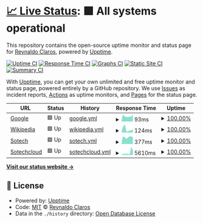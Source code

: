 # [📈 Live Status](https://rclaros.github.io/pages-stack): <!--live status--> **🟩 All systems operational**

This repository contains the open-source uptime monitor and status page for [Reynaldo Claros](http://claros-dev.blogspot.com), powered by [Upptime](https://github.com/upptime/upptime).

[![Uptime CI](https://github.com/rclaros/pages-stack/workflows/Uptime%20CI/badge.svg)](https://github.com/rclaros/pages-stack/actions?query=workflow%3A%22Uptime+CI%22)
[![Response Time CI](https://github.com/rclaros/pages-stack/workflows/Response%20Time%20CI/badge.svg)](https://github.com/rclaros/pages-stack/actions?query=workflow%3A%22Response+Time+CI%22)
[![Graphs CI](https://github.com/rclaros/pages-stack/workflows/Graphs%20CI/badge.svg)](https://github.com/rclaros/pages-stack/actions?query=workflow%3A%22Graphs+CI%22)
[![Static Site CI](https://github.com/rclaros/pages-stack/workflows/Static%20Site%20CI/badge.svg)](https://github.com/rclaros/pages-stack/actions?query=workflow%3A%22Static+Site+CI%22)
[![Summary CI](https://github.com/rclaros/pages-stack/workflows/Summary%20CI/badge.svg)](https://github.com/rclaros/pages-stack/actions?query=workflow%3A%22Summary+CI%22)

With [Upptime](https://upptime.js.org), you can get your own unlimited and free uptime monitor and status page, powered entirely by a GitHub repository. We use [Issues](https://github.com/rclaros/pages-stack/issues) as incident reports, [Actions](https://github.com/rclaros/pages-stack/actions) as uptime monitors, and [Pages](https://rclaros.github.io/pages-stack) for the status page.

<!--start: status pages-->
<!-- This summary is generated by Upptime (https://github.com/upptime/upptime) -->
<!-- Do not edit this manually, your changes will be overwritten -->
<!-- prettier-ignore -->
| URL | Status | History | Response Time | Uptime |
| --- | ------ | ------- | ------------- | ------ |
| <img alt="" src="https://icons.duckduckgo.com/ip3/www.google.com.ico" height="13"> [Google](https://www.google.com) | 🟩 Up | [google.yml](https://github.com/rclaros/pages-stack/commits/HEAD/history/google.yml) | <details><summary><img alt="Response time graph" src="./graphs/google/response-time-week.png" height="20"> 93ms</summary><br><a href="https://rclaros.github.io/pages-stack/history/google"><img alt="Response time 107" src="https://img.shields.io/endpoint?url=https%3A%2F%2Fraw.githubusercontent.com%2Frclaros%2Fpages-stack%2FHEAD%2Fapi%2Fgoogle%2Fresponse-time.json"></a><br><a href="https://rclaros.github.io/pages-stack/history/google"><img alt="24-hour response time 100" src="https://img.shields.io/endpoint?url=https%3A%2F%2Fraw.githubusercontent.com%2Frclaros%2Fpages-stack%2FHEAD%2Fapi%2Fgoogle%2Fresponse-time-day.json"></a><br><a href="https://rclaros.github.io/pages-stack/history/google"><img alt="7-day response time 93" src="https://img.shields.io/endpoint?url=https%3A%2F%2Fraw.githubusercontent.com%2Frclaros%2Fpages-stack%2FHEAD%2Fapi%2Fgoogle%2Fresponse-time-week.json"></a><br><a href="https://rclaros.github.io/pages-stack/history/google"><img alt="30-day response time 102" src="https://img.shields.io/endpoint?url=https%3A%2F%2Fraw.githubusercontent.com%2Frclaros%2Fpages-stack%2FHEAD%2Fapi%2Fgoogle%2Fresponse-time-month.json"></a><br><a href="https://rclaros.github.io/pages-stack/history/google"><img alt="1-year response time 106" src="https://img.shields.io/endpoint?url=https%3A%2F%2Fraw.githubusercontent.com%2Frclaros%2Fpages-stack%2FHEAD%2Fapi%2Fgoogle%2Fresponse-time-year.json"></a></details> | <details><summary><a href="https://rclaros.github.io/pages-stack/history/google">100.00%</a></summary><a href="https://rclaros.github.io/pages-stack/history/google"><img alt="All-time uptime 100.00%" src="https://img.shields.io/endpoint?url=https%3A%2F%2Fraw.githubusercontent.com%2Frclaros%2Fpages-stack%2FHEAD%2Fapi%2Fgoogle%2Fuptime.json"></a><br><a href="https://rclaros.github.io/pages-stack/history/google"><img alt="24-hour uptime 100.00%" src="https://img.shields.io/endpoint?url=https%3A%2F%2Fraw.githubusercontent.com%2Frclaros%2Fpages-stack%2FHEAD%2Fapi%2Fgoogle%2Fuptime-day.json"></a><br><a href="https://rclaros.github.io/pages-stack/history/google"><img alt="7-day uptime 100.00%" src="https://img.shields.io/endpoint?url=https%3A%2F%2Fraw.githubusercontent.com%2Frclaros%2Fpages-stack%2FHEAD%2Fapi%2Fgoogle%2Fuptime-week.json"></a><br><a href="https://rclaros.github.io/pages-stack/history/google"><img alt="30-day uptime 100.00%" src="https://img.shields.io/endpoint?url=https%3A%2F%2Fraw.githubusercontent.com%2Frclaros%2Fpages-stack%2FHEAD%2Fapi%2Fgoogle%2Fuptime-month.json"></a><br><a href="https://rclaros.github.io/pages-stack/history/google"><img alt="1-year uptime 100.00%" src="https://img.shields.io/endpoint?url=https%3A%2F%2Fraw.githubusercontent.com%2Frclaros%2Fpages-stack%2FHEAD%2Fapi%2Fgoogle%2Fuptime-year.json"></a></details>
| <img alt="" src="https://icons.duckduckgo.com/ip3/en.wikipedia.org.ico" height="13"> [Wikipedia](https://en.wikipedia.org) | 🟩 Up | [wikipedia.yml](https://github.com/rclaros/pages-stack/commits/HEAD/history/wikipedia.yml) | <details><summary><img alt="Response time graph" src="./graphs/wikipedia/response-time-week.png" height="20"> 124ms</summary><br><a href="https://rclaros.github.io/pages-stack/history/wikipedia"><img alt="Response time 210" src="https://img.shields.io/endpoint?url=https%3A%2F%2Fraw.githubusercontent.com%2Frclaros%2Fpages-stack%2FHEAD%2Fapi%2Fwikipedia%2Fresponse-time.json"></a><br><a href="https://rclaros.github.io/pages-stack/history/wikipedia"><img alt="24-hour response time 299" src="https://img.shields.io/endpoint?url=https%3A%2F%2Fraw.githubusercontent.com%2Frclaros%2Fpages-stack%2FHEAD%2Fapi%2Fwikipedia%2Fresponse-time-day.json"></a><br><a href="https://rclaros.github.io/pages-stack/history/wikipedia"><img alt="7-day response time 124" src="https://img.shields.io/endpoint?url=https%3A%2F%2Fraw.githubusercontent.com%2Frclaros%2Fpages-stack%2FHEAD%2Fapi%2Fwikipedia%2Fresponse-time-week.json"></a><br><a href="https://rclaros.github.io/pages-stack/history/wikipedia"><img alt="30-day response time 207" src="https://img.shields.io/endpoint?url=https%3A%2F%2Fraw.githubusercontent.com%2Frclaros%2Fpages-stack%2FHEAD%2Fapi%2Fwikipedia%2Fresponse-time-month.json"></a><br><a href="https://rclaros.github.io/pages-stack/history/wikipedia"><img alt="1-year response time 213" src="https://img.shields.io/endpoint?url=https%3A%2F%2Fraw.githubusercontent.com%2Frclaros%2Fpages-stack%2FHEAD%2Fapi%2Fwikipedia%2Fresponse-time-year.json"></a></details> | <details><summary><a href="https://rclaros.github.io/pages-stack/history/wikipedia">100.00%</a></summary><a href="https://rclaros.github.io/pages-stack/history/wikipedia"><img alt="All-time uptime 100.00%" src="https://img.shields.io/endpoint?url=https%3A%2F%2Fraw.githubusercontent.com%2Frclaros%2Fpages-stack%2FHEAD%2Fapi%2Fwikipedia%2Fuptime.json"></a><br><a href="https://rclaros.github.io/pages-stack/history/wikipedia"><img alt="24-hour uptime 100.00%" src="https://img.shields.io/endpoint?url=https%3A%2F%2Fraw.githubusercontent.com%2Frclaros%2Fpages-stack%2FHEAD%2Fapi%2Fwikipedia%2Fuptime-day.json"></a><br><a href="https://rclaros.github.io/pages-stack/history/wikipedia"><img alt="7-day uptime 100.00%" src="https://img.shields.io/endpoint?url=https%3A%2F%2Fraw.githubusercontent.com%2Frclaros%2Fpages-stack%2FHEAD%2Fapi%2Fwikipedia%2Fuptime-week.json"></a><br><a href="https://rclaros.github.io/pages-stack/history/wikipedia"><img alt="30-day uptime 100.00%" src="https://img.shields.io/endpoint?url=https%3A%2F%2Fraw.githubusercontent.com%2Frclaros%2Fpages-stack%2FHEAD%2Fapi%2Fwikipedia%2Fuptime-month.json"></a><br><a href="https://rclaros.github.io/pages-stack/history/wikipedia"><img alt="1-year uptime 100.00%" src="https://img.shields.io/endpoint?url=https%3A%2F%2Fraw.githubusercontent.com%2Frclaros%2Fpages-stack%2FHEAD%2Fapi%2Fwikipedia%2Fuptime-year.json"></a></details>
| <img alt="" src="https://icons.duckduckgo.com/ip3/sotech.com.pe.ico" height="13"> [Sotech](https://sotech.com.pe) | 🟩 Up | [sotech.yml](https://github.com/rclaros/pages-stack/commits/HEAD/history/sotech.yml) | <details><summary><img alt="Response time graph" src="./graphs/sotech/response-time-week.png" height="20"> 377ms</summary><br><a href="https://rclaros.github.io/pages-stack/history/sotech"><img alt="Response time 556" src="https://img.shields.io/endpoint?url=https%3A%2F%2Fraw.githubusercontent.com%2Frclaros%2Fpages-stack%2FHEAD%2Fapi%2Fsotech%2Fresponse-time.json"></a><br><a href="https://rclaros.github.io/pages-stack/history/sotech"><img alt="24-hour response time 317" src="https://img.shields.io/endpoint?url=https%3A%2F%2Fraw.githubusercontent.com%2Frclaros%2Fpages-stack%2FHEAD%2Fapi%2Fsotech%2Fresponse-time-day.json"></a><br><a href="https://rclaros.github.io/pages-stack/history/sotech"><img alt="7-day response time 377" src="https://img.shields.io/endpoint?url=https%3A%2F%2Fraw.githubusercontent.com%2Frclaros%2Fpages-stack%2FHEAD%2Fapi%2Fsotech%2Fresponse-time-week.json"></a><br><a href="https://rclaros.github.io/pages-stack/history/sotech"><img alt="30-day response time 374" src="https://img.shields.io/endpoint?url=https%3A%2F%2Fraw.githubusercontent.com%2Frclaros%2Fpages-stack%2FHEAD%2Fapi%2Fsotech%2Fresponse-time-month.json"></a><br><a href="https://rclaros.github.io/pages-stack/history/sotech"><img alt="1-year response time 561" src="https://img.shields.io/endpoint?url=https%3A%2F%2Fraw.githubusercontent.com%2Frclaros%2Fpages-stack%2FHEAD%2Fapi%2Fsotech%2Fresponse-time-year.json"></a></details> | <details><summary><a href="https://rclaros.github.io/pages-stack/history/sotech">100.00%</a></summary><a href="https://rclaros.github.io/pages-stack/history/sotech"><img alt="All-time uptime 94.89%" src="https://img.shields.io/endpoint?url=https%3A%2F%2Fraw.githubusercontent.com%2Frclaros%2Fpages-stack%2FHEAD%2Fapi%2Fsotech%2Fuptime.json"></a><br><a href="https://rclaros.github.io/pages-stack/history/sotech"><img alt="24-hour uptime 100.00%" src="https://img.shields.io/endpoint?url=https%3A%2F%2Fraw.githubusercontent.com%2Frclaros%2Fpages-stack%2FHEAD%2Fapi%2Fsotech%2Fuptime-day.json"></a><br><a href="https://rclaros.github.io/pages-stack/history/sotech"><img alt="7-day uptime 100.00%" src="https://img.shields.io/endpoint?url=https%3A%2F%2Fraw.githubusercontent.com%2Frclaros%2Fpages-stack%2FHEAD%2Fapi%2Fsotech%2Fuptime-week.json"></a><br><a href="https://rclaros.github.io/pages-stack/history/sotech"><img alt="30-day uptime 100.00%" src="https://img.shields.io/endpoint?url=https%3A%2F%2Fraw.githubusercontent.com%2Frclaros%2Fpages-stack%2FHEAD%2Fapi%2Fsotech%2Fuptime-month.json"></a><br><a href="https://rclaros.github.io/pages-stack/history/sotech"><img alt="1-year uptime 98.76%" src="https://img.shields.io/endpoint?url=https%3A%2F%2Fraw.githubusercontent.com%2Frclaros%2Fpages-stack%2FHEAD%2Fapi%2Fsotech%2Fuptime-year.json"></a></details>
| <img alt="" src="https://icons.duckduckgo.com/ip3/sotechcloud.com.ico" height="13"> [Sotechcloud](https://sotechcloud.com) | 🟩 Up | [sotechcloud.yml](https://github.com/rclaros/pages-stack/commits/HEAD/history/sotechcloud.yml) | <details><summary><img alt="Response time graph" src="./graphs/sotechcloud/response-time-week.png" height="20"> 5610ms</summary><br><a href="https://rclaros.github.io/pages-stack/history/sotechcloud"><img alt="Response time 2440" src="https://img.shields.io/endpoint?url=https%3A%2F%2Fraw.githubusercontent.com%2Frclaros%2Fpages-stack%2FHEAD%2Fapi%2Fsotechcloud%2Fresponse-time.json"></a><br><a href="https://rclaros.github.io/pages-stack/history/sotechcloud"><img alt="24-hour response time 1984" src="https://img.shields.io/endpoint?url=https%3A%2F%2Fraw.githubusercontent.com%2Frclaros%2Fpages-stack%2FHEAD%2Fapi%2Fsotechcloud%2Fresponse-time-day.json"></a><br><a href="https://rclaros.github.io/pages-stack/history/sotechcloud"><img alt="7-day response time 5610" src="https://img.shields.io/endpoint?url=https%3A%2F%2Fraw.githubusercontent.com%2Frclaros%2Fpages-stack%2FHEAD%2Fapi%2Fsotechcloud%2Fresponse-time-week.json"></a><br><a href="https://rclaros.github.io/pages-stack/history/sotechcloud"><img alt="30-day response time 2943" src="https://img.shields.io/endpoint?url=https%3A%2F%2Fraw.githubusercontent.com%2Frclaros%2Fpages-stack%2FHEAD%2Fapi%2Fsotechcloud%2Fresponse-time-month.json"></a><br><a href="https://rclaros.github.io/pages-stack/history/sotechcloud"><img alt="1-year response time 2271" src="https://img.shields.io/endpoint?url=https%3A%2F%2Fraw.githubusercontent.com%2Frclaros%2Fpages-stack%2FHEAD%2Fapi%2Fsotechcloud%2Fresponse-time-year.json"></a></details> | <details><summary><a href="https://rclaros.github.io/pages-stack/history/sotechcloud">100.00%</a></summary><a href="https://rclaros.github.io/pages-stack/history/sotechcloud"><img alt="All-time uptime 79.43%" src="https://img.shields.io/endpoint?url=https%3A%2F%2Fraw.githubusercontent.com%2Frclaros%2Fpages-stack%2FHEAD%2Fapi%2Fsotechcloud%2Fuptime.json"></a><br><a href="https://rclaros.github.io/pages-stack/history/sotechcloud"><img alt="24-hour uptime 100.00%" src="https://img.shields.io/endpoint?url=https%3A%2F%2Fraw.githubusercontent.com%2Frclaros%2Fpages-stack%2FHEAD%2Fapi%2Fsotechcloud%2Fuptime-day.json"></a><br><a href="https://rclaros.github.io/pages-stack/history/sotechcloud"><img alt="7-day uptime 100.00%" src="https://img.shields.io/endpoint?url=https%3A%2F%2Fraw.githubusercontent.com%2Frclaros%2Fpages-stack%2FHEAD%2Fapi%2Fsotechcloud%2Fuptime-week.json"></a><br><a href="https://rclaros.github.io/pages-stack/history/sotechcloud"><img alt="30-day uptime 99.96%" src="https://img.shields.io/endpoint?url=https%3A%2F%2Fraw.githubusercontent.com%2Frclaros%2Fpages-stack%2FHEAD%2Fapi%2Fsotechcloud%2Fuptime-month.json"></a><br><a href="https://rclaros.github.io/pages-stack/history/sotechcloud"><img alt="1-year uptime 92.23%" src="https://img.shields.io/endpoint?url=https%3A%2F%2Fraw.githubusercontent.com%2Frclaros%2Fpages-stack%2FHEAD%2Fapi%2Fsotechcloud%2Fuptime-year.json"></a></details>

<!--end: status pages-->

[**Visit our status website →**](https://rclaros.github.io/pages-stack)

## 📄 License

- Powered by: [Upptime](https://github.com/upptime/upptime)
- Code: [MIT](./LICENSE) © [Reynaldo Claros](http://claros-dev.blogspot.com)
- Data in the `./history` directory: [Open Database License](https://opendatacommons.org/licenses/odbl/1-0/)
